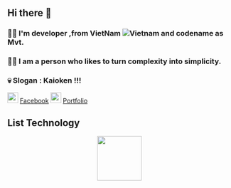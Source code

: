 ## Hi there 👋
### 🙋‍♂️ I'm developer ,from VietNam ![Vietnam](https://raw.githubusercontent.com/stevenrskelton/flag-icon/master/png/16/country-4x3/vn.png "Vietnam") and codename as Mvt.
### 💁‍♂️ I am a person who likes to turn complexity into simplicity.
### 💀 Slogan : Kaioken !!!
<div style ="display:inline-block">
  <img width="24" height="24"src="https://github.com/user-attachments/assets/70b4861b-162d-4372-bd3b-6f4ee86643a1">
  <a  target="_parent" href ="https://www.facebook.com/sieuphammaitien594">Facebook</a>
  <img width="24" height="24"src="https://cdn-icons-png.flaticon.com/512/2720/2720550.png">
  <a  target="_parent" href ="https://mvtvn78.github.io/My_Portfolio/">Portfolio</a>
</div>

## List Technology
<p align="center">
  <img width="100" height="100"  src="https://i.gifer.com/7GW5.gif">
</p>


